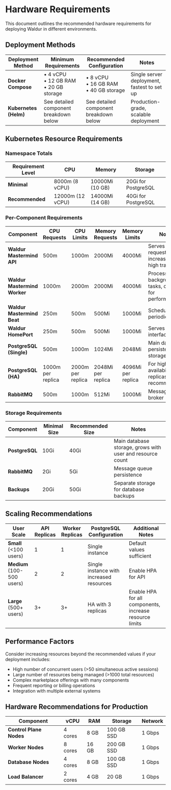 # Hardware Requirements

This document outlines the recommended hardware requirements for deploying Waldur in different environments.

## Deployment Methods

| Deployment Method | Minimum Requirements | Recommended Configuration | Notes |
|-------------------|----------------------|---------------------------|-------|
| **Docker Compose** | • 4 vCPU<br>• 12 GB RAM<br>• 20 GB storage | • 8 vCPU<br>• 16 GB RAM<br>• 40 GB storage | Single server deployment, fastest to set up |
| **Kubernetes (Helm)** | See detailed component breakdown below | See detailed component breakdown below | Production-grade, scalable deployment |

## Kubernetes Resource Requirements

### Namespace Totals

| Requirement Level | CPU | Memory | Storage |
|-------------------|-----|--------|---------|
| **Minimal** | 8000m (8 vCPU) | 10000Mi (10 GB) | 20Gi for PostgreSQL |
| **Recommended** | 12000m (12 vCPU) | 14000Mi (14 GB) | 40Gi for PostgreSQL |

### Per-Component Requirements

| Component | CPU Requests | CPU Limits | Memory Requests | Memory Limits | Notes |
|-----------|--------------|------------|-----------------|---------------|-------|
| **Waldur Mastermind API** | 500m | 1000m | 2000Mi | 4000Mi | Serves API requests, increase for high traffic |
| **Waldur Mastermind Worker** | 1000m | 2000m | 2000Mi | 4000Mi | Processes background tasks, critical for performance |
| **Waldur Mastermind Beat** | 250m | 500m | 500Mi | 1000Mi | Schedules periodic tasks |
| **Waldur HomePort** | 250m | 500m | 500Mi | 1000Mi | Serves web interface |
| **PostgreSQL (Single)** | 500m | 1000m | 1024Mi | 2048Mi | Main database, persistent storage |
| **PostgreSQL (HA)** | 1000m per replica | 2000m per replica | 2048Mi per replica | 4096Mi per replica | For high availability (3 replicas recommended) |
| **RabbitMQ** | 500m | 1000m | 512Mi | 1000Mi | Message broker |

### Storage Requirements

| Component | Minimal Size | Recommended Size | Notes |
|-----------|--------------|------------------|-------|
| **PostgreSQL** | 10Gi | 40Gi | Main database storage, grows with user and resource count |
| **RabbitMQ** | 2Gi | 5Gi | Message queue persistence |
| **Backups** | 20Gi | 50Gi | Separate storage for database backups |

## Scaling Recommendations

| User Scale | API Replicas | Worker Replicas | PostgreSQL Configuration | Additional Notes |
|------------|--------------|-----------------|--------------------------|------------------|
| **Small** (<100 users) | 1 | 1 | Single instance | Default values sufficient |
| **Medium** (100-500 users) | 2 | 2 | Single instance with increased resources | Enable HPA for API |
| **Large** (500+ users) | 3+ | 3+ | HA with 3 replicas | Enable HPA for all components, increase resource limits |

## Performance Factors

Consider increasing resources beyond the recommended values if your deployment includes:

- High number of concurrent users (>50 simultaneous active sessions)
- Large number of resources being managed (>1000 total resources)
- Complex marketplace offerings with many components
- Frequent reporting or billing operations
- Integration with multiple external systems

## Hardware Recommendations for Production

| Component | vCPU | RAM | Storage | Network |
|-----------|------|-----|---------|---------|
| **Control Plane Nodes** | 4 cores | 8 GB | 100 GB SSD | 1 Gbps |
| **Worker Nodes** | 8 cores | 16 GB | 200 GB SSD | 1 Gbps |
| **Database Nodes** | 4 cores | 8 GB | 100 GB SSD | 1 Gbps |
| **Load Balancer** | 2 cores | 4 GB | 20 GB | 1 Gbps |
